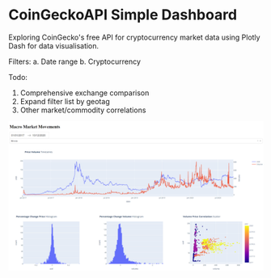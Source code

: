 # CoinGeckoAPI Simple Dashboard

Exploring CoinGecko's free API for cryptocurrency market data using Plotly Dash for data visualisation.

Filters:
  a. Date range
  b. Cryptocurrency
  
Todo:
  1. Comprehensive exchange comparison
  2. Expand filter list by geotag
  3. Other market/commodity correlations

![Opps, Not found!](https://github.com/frederickvandenberg/crypto-dashboard/blob/main/Layout.png)
